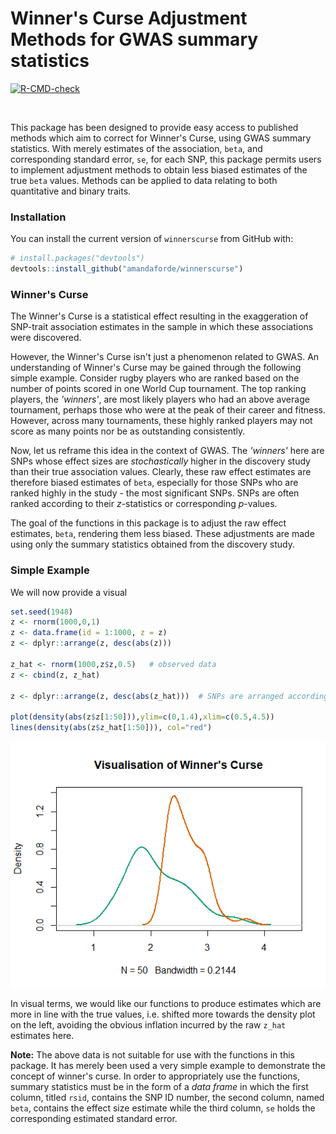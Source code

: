 # Winner's Curse Adjustment Methods for GWAS summary statistics


<!-- badges: start -->
  [![R-CMD-check](https://github.com/amandaforde/winners_curse/workflows/R-CMD-check/badge.svg)](https://github.com/amandaforde/winners_curse/actions)
  <!-- badges: end -->

$~$
$~$

This package has been designed to provide easy access to published methods which aim to correct for Winner's Curse, using GWAS summary statistics. With merely estimates of the association, `beta`, and corresponding standard error, `se`, for each SNP, this package permits users to implement adjustment methods to obtain less biased estimates of the true `beta` values. Methods can be applied to data relating to both quantitative and binary traits.


### Installation

You can install the current version of `winnerscurse` from GitHub with:

```r
# install.packages("devtools")
devtools::install_github("amandaforde/winnerscurse")
```


### Winner's Curse 

The Winner's Curse is a statistical effect resulting in the exaggeration of SNP-trait association estimates in the sample in which these associations were discovered. 

However, the Winner's Curse isn't just a phenomenon related to GWAS. An understanding of Winner's Curse may be gained through the following simple example. Consider rugby players who are ranked based on the number of points scored in one World Cup tournament. The top ranking players, the *'winners'*, are most likely players who had an above average tournament, perhaps those who were at the peak of their career and fitness. However, across many tournaments, these highly ranked players may not score as many points nor be as outstanding consistently. 

Now, let us reframe this idea in the context of GWAS. The *'winners'* here are SNPs whose effect sizes are *stochastically* higher in the discovery study than their true association values. Clearly, these raw effect estimates are therefore biased estimates of `beta`, especially for those SNPs who are ranked highly in the study - the most significant SNPs. SNPs are often ranked according to their *z*-statistics or corresponding *p*-values. 

The goal of the functions in this package is to adjust the raw effect estimates, `beta`, rendering them less biased. These adjustments are made using only the summary statistics obtained from the discovery study.  



### Simple Example

We will now provide a visual


```r
set.seed(1948)
z <- rnorm(1000,0,1)
z <- data.frame(id = 1:1000, z = z)
z <- dplyr::arrange(z, desc(abs(z)))

z_hat <- rnorm(1000,z$z,0.5)   # observed data 
z <- cbind(z, z_hat)

z <- dplyr::arrange(z, desc(abs(z_hat)))  # SNPs are arranged according to observed abs(z_hat) in descending order

plot(density(abs(z$z[1:50])),ylim=c(0,1.4),xlim=c(0.5,4.5))
lines(density(abs(z$z_hat[1:50])), col="red")
```



![picture](readme_plot.png)




In visual terms, we would like our functions to produce estimates which are more in line with the true values, i.e. shifted more towards the density plot on the left, avoiding the obvious inflation incurred by the raw `z_hat` estimates here. 

**Note:** The above data is not suitable for use with the functions in this package. It has merely been used a very simple example to demonstrate the concept of winner's curse. In order to appropriately use the functions, summary statistics must be in the form of a *data frame* in which the first column, titled `rsid`, contains the SNP ID number, the second column, named `beta`, contains the effect size estimate while the third column, `se` holds the corresponding estimated standard error. 
